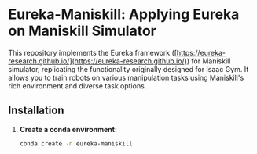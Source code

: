 # Eureka-Maniskill: Applying Eureka on Maniskill Simulator

This repository implements the Eureka framework ([https://eureka-research.github.io/](https://eureka-research.github.io/)) for Maniskill simulator, replicating the functionality originally designed for Isaac Gym. It allows you to train robots on various manipulation tasks using Maniskill's rich environment and diverse task options.

## Installation

1. **Create a conda environment:**

   ```bash
   conda create -n eureka-maniskill
